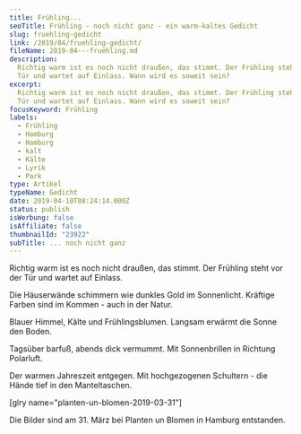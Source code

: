 ```yaml
---
title: Frühling...
seoTitle: Frühling - noch nicht ganz - ein warm-kaltes Gedicht
slug: fruehling-gedicht
link: /2019/04/fruehling-gedicht/
fileName: 2019-04---fruehling.md
description:
  Richtig warm ist es noch nicht draußen, das stimmt. Der Frühling steht vor der
  Tür und wartet auf Einlass. Wann wird es soweit sein?
excerpt:
  Richtig warm ist es noch nicht draußen, das stimmt. Der Frühling steht vor der
  Tür und wartet auf Einlass. Wann wird es soweit sein?
focusKeyword: Frühling
labels:
  - Frühling
  - Hamburg
  - Hamburg
  - kalt
  - Kälte
  - Lyrik
  - Park
type: Artikel
typeName: Gedicht
date: 2019-04-10T08:24:14.000Z
status: publish
isWerbung: false
isAffiliate: false
thumbnailId: "23922"
subTitle: ... noch nicht ganz
---
```


Richtig warm ist es noch nicht draußen, das stimmt. Der Frühling steht vor der
Tür und wartet auf Einlass.

Die Häuserwände schimmern wie dunkles Gold im Sonnenlicht. Kräftige Farben sind
im Kommen - auch in der Natur.

Blauer Himmel, Kälte und Frühlingsblumen. Langsam erwärmt die Sonne den Boden.

Tagsüber barfuß, abends dick vermummt. Mit Sonnenbrillen in Richtung Polarluft.

Der warmen Jahreszeit entgegen. Mit hochgezogenen Schultern - die Hände tief in
den Manteltaschen.

[glry name="planten-un-blomen-2019-03-31"]

Die Bilder sind am 31. März bei Planten un Blomen in Hamburg entstanden.
